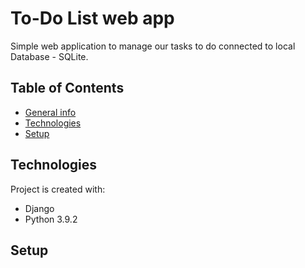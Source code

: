 # To-Do List web app

Simple web application to manage our tasks to do connected to local Database - SQLite.

## Table of Contents
* [General info](#general-info)
* [Technologies](#technologies)
* [Setup](#setup)

## Technologies
Project is created with:
* Django
* Python 3.9.2


## Setup


